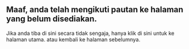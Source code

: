 ## Maaf, anda telah mengikuti pautan ke halaman yang belum disediakan.
Jika anda tiba di sini secara tidak sengaja, hanya klik di sini untuk ke halaman utama.
atau kembali ke halaman sebelumnya.
